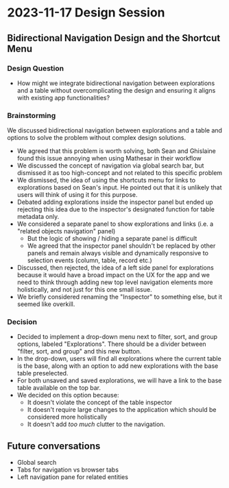 # 2023-11-17 Design Session

## Bidirectional Navigation Design and the Shortcut Menu

### Design Question

- How might we integrate bidirectional navigation between explorations and a table without overcomplicating the design and ensuring it aligns with existing app functionalities?

### Brainstorming
We discussed bidirectional navigation between explorations and a table and options to solve the problem without complex design solutions.

- We agreed that this problem is worth solving, both Sean and Ghislaine found this issue annoying when using Mathesar in their workflow
- We discussed the concept of navigation via global search bar, but dismissed it as too high-concept and not related to this specific problem 
- We dismissed, the idea of using the shortcuts menu for links to explorations based on Sean's input. He pointed out that it is unlikely that users will think of using it for this purpose.
- Debated adding explorations inside the inspector panel but ended up rejecting this idea due to the inspector's designated function for table metadata only.
- We considered a separate panel to show explorations and links (i.e. a "related objects navigation" panel)
    - But the logic of showing / hiding a separate panel is difficult
    - We agreed that the inspector panel shouldn't be replaced by other panels and remain always visible and dynamically responsive to selection events (column, table, record etc.)
- Discussed, then rejected, the idea of a left side panel for explorations because it would have a broad impact on the UX for the app and we need to think through adding new top level navigation elements more holistically, and not just for this one small issue.
- We briefly considered renaming the "Inspector" to something else, but it seemed like overkill.

### Decision
- Decided to implement a drop-down menu next to filter, sort, and group options, labeled "Explorations". There should be a divider between "filter, sort, and group" and this new button.
- In the drop-down, users will find all explorations where the current table is the base, along with an option to add new explorations with the base table preselected.
- For both unsaved and saved explorations, we will have a link to the base table available on the top bar. 
- We decided on this option because:
    - It doesn't violate the concept of the table inspector
    - It doesn't require large changes to the application which should be considered more holistically
    - It doesn't add _too much_ clutter to the navigation.

## Future conversations
- Global search
- Tabs for navigation vs browser tabs
- Left navigation pane for related entities
